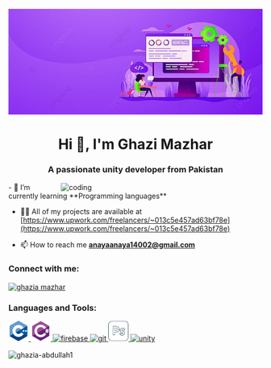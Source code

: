 ![logo](https://github.com/GHAZIA-ABDULLAH1/GHAZIA-ABDULLAH1/blob/main/34.jpg)                                                                                     
<h1 align="center">Hi 👋, I'm Ghazi Mazhar</h1>
<h3 align="center">A passionate unity developer from Pakistan</h3>
<img align= "right" alt ="coding" width = "400" src = "https://www.google.com/url?sa=i&url=https%3A%2F%2Fgifer.com%2Fen%2FGYny&psig=AOvVaw1F0x0ZKA6DjcWA28HYgn15&ust=1703858109515000&source=images&cd=vfe&opi=89978449&ved=0CBEQjRxqFwoTCNjzzZ6ksoMDFQAAAAAdAAAAABAD">
- 🌱 I’m currently learning **Programming languages**

- 👨‍💻 All of my projects are available at [https://www.upwork.com/freelancers/~013c5e457ad63bf78e](https://www.upwork.com/freelancers/~013c5e457ad63bf78e)

- 📫 How to reach me **anayaanaya14002@gmail.com**

<h3 align="left">Connect with me:</h3>
<p align="left">
<a href="https://linkedin.com/in/ghazia mazhar" target="blank"><img align="center" src="https://raw.githubusercontent.com/rahuldkjain/github-profile-readme-generator/master/src/images/icons/Social/linked-in-alt.svg" alt="ghazia mazhar" height="30" width="40" /></a>
</p>

<h3 align="left">Languages and Tools:</h3>
<p align="left"> <a href="https://www.w3schools.com/cpp/" target="_blank" rel="noreferrer"> <img src="https://raw.githubusercontent.com/devicons/devicon/master/icons/cplusplus/cplusplus-original.svg" alt="cplusplus" width="40" height="40"/> </a> <a href="https://www.w3schools.com/cs/" target="_blank" rel="noreferrer"> <img src="https://raw.githubusercontent.com/devicons/devicon/master/icons/csharp/csharp-original.svg" alt="csharp" width="40" height="40"/> </a> <a href="https://firebase.google.com/" target="_blank" rel="noreferrer"> <img src="https://www.vectorlogo.zone/logos/firebase/firebase-icon.svg" alt="firebase" width="40" height="40"/> </a> <a href="https://git-scm.com/" target="_blank" rel="noreferrer"> <img src="https://www.vectorlogo.zone/logos/git-scm/git-scm-icon.svg" alt="git" width="40" height="40"/> </a> <a href="https://www.photoshop.com/en" target="_blank" rel="noreferrer"> <img src="https://raw.githubusercontent.com/devicons/devicon/master/icons/photoshop/photoshop-line.svg" alt="photoshop" width="40" height="40"/> </a> <a href="https://unity.com/" target="_blank" rel="noreferrer"> <img src="https://www.vectorlogo.zone/logos/unity3d/unity3d-icon.svg" alt="unity" width="40" height="40"/> </a> </p>

<p><img align="center" src="https://github-readme-stats.vercel.app/api/top-langs?username=ghazia-abdullah1&show_icons=true&locale=en&layout=compact" alt="ghazia-abdullah1" /></p>

